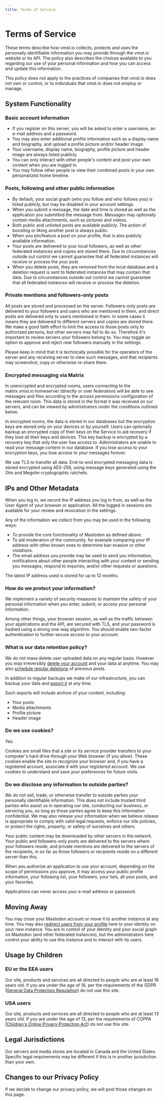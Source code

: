 ```yaml
---
title: Terms of Service
---
```


# Terms of Service

These terms describe how vmst.io collects, protects and uses the personally identifiable information you may provide through the vmst.io website or its API.
The policy also describes the choices available to you regarding our use of your personal information and how you can access and update this information.

This policy does not apply to the practices of companies that vmst.io does not own or control, or to individuals that vmst.io does not employ or manage.

## System Functionality

### Basic account information

- If you register on this server, you will be asked to enter a username, an e-mail address and a password.
- You may also enter additional profile information such as a display name and biography, and upload a profile picture and/or header image.
- Your username, display name, biography, profile picture and header image are always listed publicly.
- You can only interact with other people's content and post your own content when you are logged in.
- You may follow other people to view their combined posts in your own personalized home timeline.

### Posts, following and other public information

- By default, your social graph (who you follow and who follows you) is listed publicly, but may be disabled in your account settings.
- When you submit a message, the date and time is stored as well as the application you submitted the message from. Messages may optionally contain media attachments, such as pictures and videos.
- Both public and unlisted posts are available publicly. The action of boosting or liking another post is always public.
- When you pin/feature a post on your profile, that is also publicly available information.
- Your posts are delivered to your local followers, as well as other federated instances and copies are stored there. Due to circumstances outside out control we cannot guarantee that all federated instances will receive or process the your post.
- When you delete posts, they are removed from the local database and a deletion request is sent to federated instances that may contain that data. Due to circumstances outside out control we cannot guarantee that all federated instances will receive or process the deletion.

### Private mentions and followers-only posts

All posts are stored and processed on the server.
Followers-only posts are delivered to your followers and users who are mentioned in them, and direct posts are delivered only to users mentioned in them.
In some cases it means they are delivered to different servers and copies are stored there.
We make a good faith effort to limit the access to those posts only to authorized persons, but other servers may fail to do so.
Therefore it's important to review servers your followers belong to.
You may toggle an option to approve and reject new followers manually in the settings.

Please keep in mind that it is technically possible for the operators of the server and any receiving server to view such messages, and that recipients may screenshot, copy or otherwise re-share them.

### Encrypted messaging via Matrix

In unencrypted and encrypted rooms, users connecting to the matrix.vmst.io homeserver (directly or over federation) will be able to see messages and files according to the access permissions configuration of the relevant room.
This data is stored in the format it was received on our servers, and can be viewed by administrators under the conditions outlined below.

In encrypted rooms, the data is stored in our databases but the encryption keys are stored only on your devices or by yourself.
Users can optionally backup an encrypted copy of their keys on the Service to aid recovery if they lose all their keys and devices.
This key backup is encrypted by a recovery key that only the user has access to.
Administrators are unable to read your message content in our database.
If you lose access to your encryption keys, you lose access to your messages forever.

We use TLS to transfer all data.
End-to-end encrypted messaging data is stored encrypted using AES-256, using message keys generated using the Olm and Megolm cryptographic ratchets.

## IPs and Other Metadata

When you log in, we record the IP address you log in from, as well as the User Agent of your browser or application.
All the logged in sessions are available for your review and revocation in the settings.

Any of the information we collect from you may be used in the following ways:

* To provide the core functionality of Mastodon as defined above.
* To aid moderation of the community, for example comparing your IP address with other known ones to determine ban evasion or other violations.
* The email address you provide may be used to send you information, notifications about other people interacting with your content or sending you messages, respond to inquiries, and/or other requests or questions.

The latest IP address used is stored for up to 12 months.

### How do we protect your information?

We implement a variety of security measures to maintain the safety of your personal information when you enter, submit, or access your personal information.

Among other things, your browser session, as well as the traffic between your applications and the API, are secured with TLS, and your password is hashed using a strong one-way algorithm.
You should enable two-factor authentication to further secure access to your account.

### What is our data retention policy?

We do not mass delete user uploaded data on any regular basis.
However you may irreversibly [delete your account](https://docs.joinmastodon.org/user/moving/#delete) and your data at anytime.
You may also [schedule regular deletions](https://vmst.io/statuses_cleanup) of previous posts.

In addition to regular backups we make of our infrastructure, you can backup your data and [export it](https://docs.joinmastodon.org/user/moving/#export) at any time.

Such exports will include archive of your content, including:

* Your posts
* Media attachments
* Profile picture
* Header image

### Do we use cookies?

Yes.

Cookies are small files that a site or its service provider transfers to your computer's hard drive through your Web browser (if you allow).
These cookies enable the site to recognize your browser and, if you have a registered account, associate it with your registered account.
We use cookies to understand and save your preferences for future visits.

### Do we disclose any information to outside parties?

We do not sell, trade, or otherwise transfer to outside parties your personally identifiable information.
This does not include trusted third parties who assist us in operating our site, conducting our business, or servicing you, so long as those parties agree to keep this information confidential.
We may also release your information when we believe release is appropriate to comply with valid legal requests, enforce our site policies, or protect the rights, property, or safety of ourselves and others.

Your public content may be downloaded by other servers in the network.
Your public and followers-only posts are delivered to the servers where your followers reside, and private mentions are delivered to the servers of the recipients, in so far as those followers or recipients reside on a different server than this.

When you authorize an application to use your account, depending on the scope of permissions you approve, it may access your public profile information, your following list, your followers, your lists, all your posts, and your favorites.

Applications can never access your e-mail address or password.

## Moving Away

You may close your Mastodon account or move it to another instance at any time.
You may also [redirect users from your profile](https://docs.joinmastodon.org/user/moving/#migration) here to your identity on your new instance.
You are in control of your identity and your social graph on Mastodon (and other federated instances), but the administrators here control your ability to use this instance and to interact with its users.

## Usage by Children

###  EU or the EEA users

Our site, products and services are all directed to people who are at least 16 years old.
If you are under the age of 16, per the requirements of the GDPR ([General Data Protection Regulation](https://en.wikipedia.org/wiki/General_Data_Protection_Regulation)) do not use this site.

### USA users

Our site, products and services are all directed to people who are at least 13 years old. 
If you are under the age of 13, per the requirements of COPPA ([Children's Online Privacy Protection Act](https://en.wikipedia.org/wiki/Children%27s_Online_Privacy_Protection_Act)) do not use this site.

## Legal Jurisdictions

Our servers and media stores are located in Canada and the United States. Specific legal requirements may be different if this is in another jurisdiction than your own.

## Changes to our Privacy Policy

If we decide to change our privacy policy, we will post those changes on this page.
